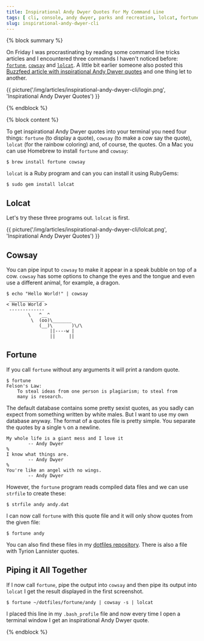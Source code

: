 ```yaml
---
title: Inspirational Andy Dwyer Quotes For My Command Line
tags: [ cli, console, andy dwyer, parks and recreation, lolcat, fortune, cowsay ]
slug: inspirational-andy-dwyer-cli
---
```


{% block summary %}

On Friday I was procrastinating by reading some command line tricks articles and I encountered three commands I haven't noticed before: [`fortune`](http://en.wikipedia.org/wiki/Fortune_(Unix)), [`cowsay`](https://en.wikipedia.org/wiki/Cowsay) and [`lolcat`](https://github.com/busyloop/lolcat). A little bit earlier someone also posted this [Buzzfeed article with inspirational Andy Dwyer quotes](http://www.buzzfeed.com/mrloganrhoades/if-andy-dwyer-quotes-were-motivational-posters#4hjk6yw) and one thing let to another.

{{ picture('/img/articles/inspirational-andy-dwyer-cli/login.png', 'Inspirational Andy Dwyer Quotes') }}

{% endblock %}

{% block content %}

To get inspirational Andy Dwyer quotes into your terminal you need four things: `fortune` (to display a quote), `cowsay` (to make a cow say the quote), `lolcat` (for the rainbow coloring) and, of course, the quotes. On a Mac you can use Homebrew to install `fortune` and `cowsay`:

<pre><code class="shell">$ brew install fortune cowsay</code></pre>

`lolcat` is a Ruby program and can you can install it using RubyGems:

<pre><code class="shell">$ sudo gem install lolcat</code></pre>

## Lolcat

Let's try these three programs out. `lolcat` is first.

{{ picture('/img/articles/inspirational-andy-dwyer-cli/lolcat.png', 'Inspirational Andy Dwyer Quotes') }}

## Cowsay

You can pipe input to `cowsay` to make it appear in a speak bubble on top of a cow. `cowsay` has some options to change the eyes and the tongue and even use a different animal, for example, a dragon.

<pre><code class="text">$ echo "Hello World!" | cowsay
 _____________
< Hello World >
 -------------
        \   ^__^
         \  (oo)\_______
            (__)\       )\/\
                ||----w |
                ||     ||</code></pre>


## Fortune

If you call `fortune` without any arguments it will print a random quote.

<pre><code class="text">$ fortune
Felson's Law:
    To steal ideas from one person is plagiarism; to steal from
    many is research.</code></pre>

The default database contains some pretty sexist quotes, as you sadly can expect from something written by white males. But I want to use my own database anyway. The format of a quotes file is pretty simple. You separate the quotes by a single `%` on a newline.

<pre><code>My whole life is a giant mess and I love it
        -- Andy Dwyer
%
I know what things are.
        -- Andy Dwyer
%
You're like an angel with no wings.
        -- Andy Dwyer</code></pre>

However, the `fortune` program reads compiled data files and we can use `strfile` to create these:

<pre><code class="shell">$ strfile andy andy.dat</code></pre>

I can now call `fortune` with this quote file and it will only show quotes from the given file:

<pre><code class="shell">$ fortune andy</code></pre>

You can also find these files in my [dotfiles repository](https://github.com/florianeckerstorfer/dotfiles/tree/master/fortune). There is also a file with Tyrion Lannister quotes.

## Piping it All Together

If I now call `fortune`, pipe the output into `cowsay` and then pipe its output into `lolcat` I get the result displayed in the first screenshot.

<pre><code class="shell">$ fortune ~/dotfiles/fortune/andy | cowsay -s | lolcat</code></pre>

I placed this line in my `.bash_profile` file and now every time I open a terminal window I get an inspirational Andy Dwyer quote.

{% endblock %}

